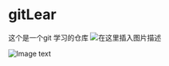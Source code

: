 # gitLear
这个是一个git 学习的仓库
![在这里插入图片描述](https://img-blog.csdnimg.cn/cover1/248667912046641316.jpg?x-oss-process=image/watermark,type_ZmFuZ3poZW5naGVpdGk,shadow_10,image_MjAyMDA3MTUxNjIxMDEzOC5wbmc=,size_16,color_FFFFFF,t_70,image/resize,m_lfit,w_962#pic_center)

![Image text](https://git.huajiao.com/chengdu/doc/blob/master/baseDocument/androidGroup/image/mic_show.png)

